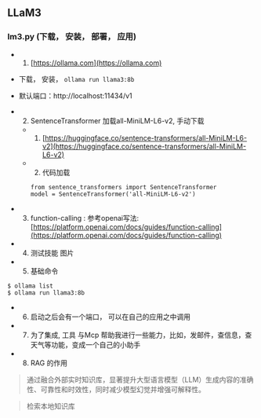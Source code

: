 ## LLaM3 

### Im3.py (下载， 安装， 部署， 应用)

+ 1. [https://ollama.com](https://ollama.com)
+ 下载， 安装， `ollama run llama3:8b  `
+ 默认端口：http://localhost:11434/v1

+ 2. SentenceTransformer 加载all-MiniLM-L6-v2, 手动下载
    + 1. [https://huggingface.co/sentence-transformers/all-MiniLM-L6-v2](https://huggingface.co/sentence-transformers/all-MiniLM-L6-v2)
    + 2. 代码加载
        ```
        from sentence_transformers import SentenceTransformer
        model = SentenceTransformer('all-MiniLM-L6-v2')
        ```


+ 3. function-calling : 参考openai写法: [https://platform.openai.com/docs/guides/function-calling](https://platform.openai.com/docs/guides/function-calling)


+ 4. 测试技能
图片

+ 5. 基础命令
```shell
$ ollama list
$ ollama run llama3:8b  

```
+ 6. 启动之后会有一个端口， 可以在自己的应用之中调用
+ 7. 为了集成, 工具 与Mcp 帮助我进行一些能力，比如，发邮件，查信息，查天气等功能，变成一个自己的小助手


+ 8. RAG 的作用
> 通过融合外部实时知识库，显著提升大型语言模型（LLM）生成内容的准确性、可靠性和时效性，同时减少模型幻觉并增强可解释性。‌

> 检索本地知识库


